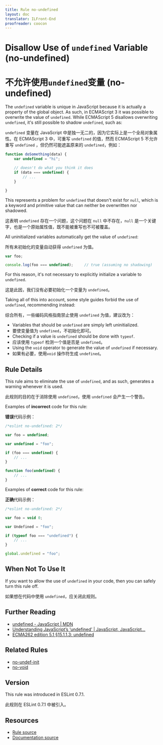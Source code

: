 ```yaml
---
title: Rule no-undefined
layout: doc
translator: ILFront-End
proofreader: coocon 
---
```

<!-- Note: No pull requests accepted for this file. See README.md in the root directory for details. -->

# Disallow Use of `undefined` Variable (no-undefined)

# 不允许使用`undefined`变量 (no-undefined)

The `undefined` variable is unique in JavaScript because it is actually a property of the global object. As such, in ECMAScript 3 it was possible to overwrite the value of `undefined`. While ECMAScript 5 disallows overwriting `undefined`, it's still possible to shadow `undefined`, such as:

`undefined` 变量在 JavaScript 中是独一无二的，因为它实际上是一个全局对象属性。在 ECMAScript 3 中，可重写 `undefined` 的值，然而 ECMAScript 5 不允许重写 `undefined` ，但仍然可能遮盖原来的 `undefined`，例如：

```js
function doSomething(data) {
    var undefined = "hi";

    // doesn't do what you think it does
    if (data === undefined) {
        // ...
    }

}
```

This represents a problem for `undefined` that doesn't exist for `null`, which is a keyword and primitive value that can neither be overwritten nor shadowed.

这表明 `undefined` 存在一个问题，这个问题在 `null` 中不存在，`null` 是一个关键字，也是一个原始属性值，既不能被重写也不可被覆盖。

All uninitialized variables automatically get the value of `undefined`:

所有未初始化的变量自动获得 `undefined` 为值。

```js
var foo;

console.log(foo === undefined);     // true (assuming no shadowing)
```

For this reason, it's not necessary to explicitly initialize a variable to `undefined`.

这是此因，我们没有必要初始化一个变量为 `undefined`。

Taking all of this into account, some style guides forbid the use of `undefined`, recommending instead:

综合所有，一些编码风格指南禁止使用 `undefined` 为值，建议改为：

* Variables that should be `undefined` are simply left uninitialized.
* 要使变量值为 `undefined`，不初始化即可。
* Checking if a value is `undefined` should be done with `typeof`.
* 应该使用 `typeof` 检测一个值是否是 `undefined`。
* Using the `void` operator to generate the value of `undefined` if necessary.
* 如果有必要，使用`void` 操作符生成 `undefined`。

## Rule Details

This rule aims to eliminate the use of `undefined`, and as such, generates a warning whenever it is used.

此规则的目的在于消除使用 `undefined`，使用 `undefined` 会产生一个警告。

Examples of **incorrect** code for this rule:

**错误**代码示例：

```js
/*eslint no-undefined: 2*/

var foo = undefined;

var undefined = "foo";

if (foo === undefined) {
    // ...
}

function foo(undefined) {
    // ...
}
```

Examples of **correct** code for this rule:

**正确**代码示例：

```js
/*eslint no-undefined: 2*/

var foo = void 0;

var Undefined = "foo";

if (typeof foo === "undefined") {
    // ...
}

global.undefined = "foo";
```

## When Not To Use It

If you want to allow the use of `undefined` in your code, then you can safely turn this rule off.

如果想在代码中使用 `undefined`，应关闭此规则。

## Further Reading

* [undefined - JavaScript | MDN](https://developer.mozilla.org/en-US/docs/Web/JavaScript/Reference/Global_Objects/undefined)
* [Understanding JavaScript’s ‘undefined’ | JavaScript, JavaScript...](http://javascriptweblog.wordpress.com/2010/08/16/understanding-undefined-and-preventing-referenceerrors/)
* [ECMA262 edition 5.1 &sect;15.1.1.3: undefined](https://es5.github.io/#x15.1.1.3)

## Related Rules

* [no-undef-init](no-undef-init)
* [no-void](no-void)

## Version

This rule was introduced in ESLint 0.7.1.

此规则在 ESLint 0.7.1 中被引入。

## Resources

* [Rule source](https://github.com/eslint/eslint/tree/master/lib/rules/no-undefined.js)
* [Documentation source](https://github.com/eslint/eslint/tree/master/docs/rules/no-undefined.md)
